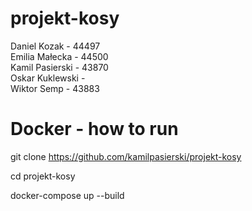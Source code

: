 # projekt-kosy

Daniel Kozak -  44497  
Emilia Małecka -  44500  
Kamil Pasierski - 43870  
Oskar Kuklewski -  
Wiktor Semp -  43883



# Docker - how to run

git clone https://github.com/kamilpasierski/projekt-kosy

cd projekt-kosy

docker-compose up --build

